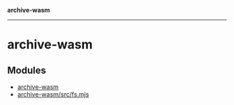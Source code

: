 **archive-wasm**

---

# archive-wasm

## Modules

- [archive-wasm](archive-wasm/README.md)
- [archive-wasm/src/fs.mjs](archive-wasm/src/fs.mjs/README.md)
